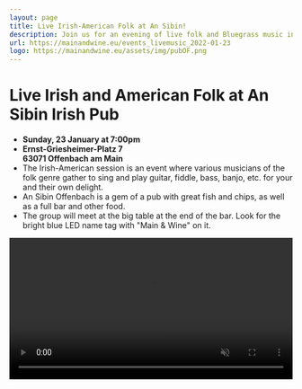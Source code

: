 ```yaml
---
layout: page
title: Live Irish-American Folk at An Sibin!
description: Join us for an evening of live folk and Bluegrass music in the beautiful Alter Schlachthof
url: https://mainandwine.eu/events_livemusic_2022-01-23
logo: https://mainandwine.eu/assets/img/pubOF.png
---
```


# Live Irish and American Folk at An Sibin Irish Pub
- __Sunday, 23 January at 7:00pm__
- __Ernst-Griesheimer-Platz 7__  
  __63071 Offenbach am Main__
- The Irish-American session is an event where various musicians of the folk genre gather to sing and play guitar, fiddle, bass, banjo, etc. for your and their own delight.
- An Sibin Offenbach is a gem of a pub with great fish and chips, as well as a full bar and other food.
- The group will meet at the big table at the end of the bar. Look for the bright blue LED name tag with "Main & Wine" on it.
<video src="https://briankenneth.rocks/assets/images/sessionAnSibin.mp4" autoplay muted loop controls width="100%">

## Please RSVP via [Facebook](https://www.facebook.com/events/3126044687718092), [Meetup.com](https://www.meetup.com/main-wine/events/283023812/) or [Telegram](https://t.me/mainandwine)

# [Home](https://mainandwine.eu)
